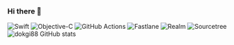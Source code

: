### Hi there 👋
<!-- <code><img height="40" src="https://raw.githubusercontent.com/github/explore/80688e429a7d4ef2fca1e82350fe8e3517d3494d/topics/ios/ios.png"></code>
<code><img height="40" src="https://raw.githubusercontent.com/github/explore/80688e429a7d4ef2fca1e82350fe8e3517d3494d/topics/swift/swift.png"></code>
<code><img height="22" src="https://raw.githubusercontent.com/github/explore/80688e429a7d4ef2fca1e82350fe8e3517d3494d/topics/objective-c/objective-c.png"></code>
<code><img height="40" src="https://www.vectorlogo.zone/logos/apple_objectivec/apple_objectivec-icon.svg"></code> -->

<!-- ![iOS](https://img.shields.io/badge/iOS-000000.svg?&style=flat-square&logo=Apple&logoColor=white) -->
![Swift](https://img.shields.io/badge/Swift-FA7343.svg?&style=flat-square&logo=Swift&logoColor=white)
![Objective-C](https://img.shields.io/badge/Objective--C-CFA069.svg?&style=flat-square&logo=C&logoColor=white)
![GitHub Actions](https://img.shields.io/badge/GitHub%20Actions-00A551.svg?&style=flat-square&logo=GitHubActions&logoColor=white)
![Fastlane](https://img.shields.io/badge/Fastlane-853FE0.svg?&style=flat-square&logo=Fastlane&logoColor=white)
![Realm](https://img.shields.io/badge/Realm-39477F.svg?&style=flat-square&logo=Realm&logoColor=white)
![Sourcetree](https://img.shields.io/badge/Sourcetree-0052CC.svg?&style=flat-square&logo=Sourcetree&logoColor=white)
<br />
![dokgi88 GitHub stats](https://github-readme-stats.vercel.app/api?username=dokgi88&show_icons=true&theme=gruvbox&count_private=true&border_radius=0&custom_title=sumin's%20Github%20Stats%20----------------------------------------)
<br />

<!--
**dokgi88/dokgi88** is a ✨ _special_ ✨ repository because its `README.md` (this file) appears on your GitHub profile.

Here are some ideas to get you started:

- 🔭 I’m currently working on ...
- 🌱 I’m currently learning ...
- 👯 I’m looking to collaborate on ...
- 🤔 I’m looking for help with ...
- 💬 Ask me about ...
- 📫 How to reach me: ...
- 😄 Pronouns: ...
- ⚡ Fun fact: ...
-->
